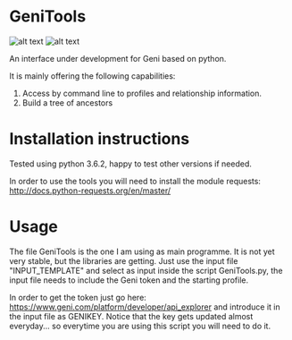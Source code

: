# GeniTools

![alt text](https://travis-ci.org/Thimxx/GeniTools.svg?branch=master)
![alt text](https://coveralls.io/repos/github/Thimxx/GeniTools/badge.svg)

An interface under development for Geni based on python. 

It is mainly offering the following capabilities:

1) Access by command line to profiles and relationship information.
2) Build a tree of ancestors

# Installation instructions

Tested using python 3.6.2, happy to test other versions if needed.

In order to use the tools you will need to install the module requests: http://docs.python-requests.org/en/master/

# Usage

The file GeniTools is the one I am using as main programme. It is not yet very stable, but the libraries are getting. Just use the input file "INPUT_TEMPLATE" and select as input inside the script GeniTools.py, the input file needs to include the Geni token and the starting profile.

In order to get the token just go here: https://www.geni.com/platform/developer/api_explorer and introduce it in the input file as GENIKEY. Notice that the key gets updated almost everyday... so everytime you are using this script you will need to do it.